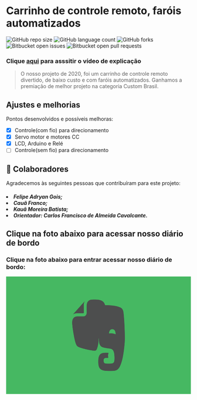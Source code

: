 # Carrinho de controle remoto, faróis automatizados

![GitHub repo size](https://img.shields.io/github/repo-size/KauaMB2/Projete2020-Equipe1301?style=for-the-badge)
![GitHub language count](https://img.shields.io/github/languages/count/KauaMB2/Projete2020-Equipe1301?style=for-the-badge)
![GitHub forks](https://img.shields.io/github/forks/KauaMB2/Projete2020-Equipe1301?style=for-the-badge)
![Bitbucket open issues](https://img.shields.io/bitbucket/issues/KauaMB2/Projete2020-Equipe1301?style=for-the-badge)
![Bitbucket open pull requests](https://img.shields.io/bitbucket/pr-raw/KauaMB2/Projete2020-Equipe1301?style=for-the-badge)

<h3>Clique <a href="https://www.youtube.com/watch?v=oc6nMRU68TE&t=1s">aqui</a> para asssitir o vídeo de explicação</h3>

> O nosso projeto de 2020, foi um carrinho de controle remoto divertido, de baixo custo e com faróis automatizados.
Ganhamos a premiação de melhor projeto na categoria Custom Brasil.

## Ajustes e melhorias

Pontos desenvolvidos e possíveis melhoras:

- [x] Controle(com fio) para direcionamento
- [x] Servo motor e motores CC
- [x] LCD, Arduino e Relé
- [ ] Controle(sem fio) para direcionamento

## 🤝 Colaboradores

Agradecemos às seguintes pessoas que contribuíram para este projeto:

<h5>
<li>Felipe Adryan Gois;
<li>Cauã Franco;
<li>Kauã Moreira Batista;
<li>Orientador: Carlos Francisco de Almeida Cavalcante.
</h5>

## Clique na foto abaixo para acessar nosso diário de bordo

<h3>Clique na foto abaixo para entrar acessar nosso diário de bordo: </h3>
<center><a href="https://www.evernote.com/shard/s713/sh/d125931a-4eb5-499c-8322-a7acde7974bc/f0a80785d515f408d7847a0a3c3eab3d"><img src="img\imgEvernote.png" class="img" width = 600 height = 320></a> </center>
